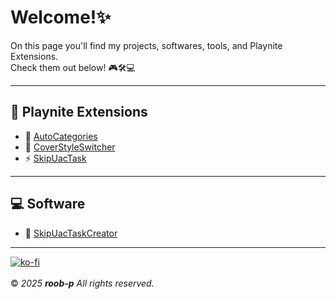 # Welcome!✨

On this page you'll find my projects, softwares, tools, and Playnite Extensions.  
Check them out below! 🎮🛠️💻 

---

## 🧩 Playnite Extensions
- 📅 [AutoCategories](https://roob-p.github.io/AutoCategories-PlayniteExtension/)
- 🎨 [CoverStyleSwitcher](https://roob-p.github.io/CoverStyleSwitcher-PlayniteExtension/)
- ⚡ [SkipUacTask](https://roob-p.github.io/SkipUacTask-PlayniteExtension/)

---

## 💻 Software
- 🚀 [SkipUacTaskCreator](https://roob-p.github.io/SkipUacTaskCreator/)

---

[![ko-fi](https://ko-fi.com/img/githubbutton_sm.svg)](https://ko-fi.com/E1E214R1KB)  
&nbsp;  
&copy; *2025* ***roob-p*** *All rights reserved.*
